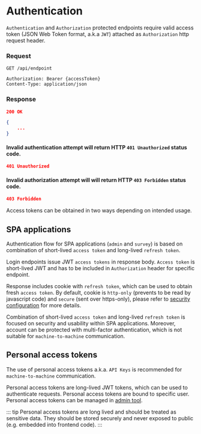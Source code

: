 # Authentication

`Authentication` and `Authorization` protected endpoints require valid access token (JSON Web Token format, a.k.a `JWT`) attached as `Authorization` http request header.

### Request

```http
GET /api/endpoint

Authorization: Bearer {accessToken}
Content-Type: application/json
```

### Response

```json
200 OK

{
    ...
}
```

#### Invalid authentication attempt will return HTTP `401 Unauthorized` status code.

```json
401 Unauthorized
```

#### Invalid authorization attempt will will return HTTP `403 Forbidden` status code.

```json
403 Forbidden
```

Access tokens can be obtained in two ways depending on intended usage.

## SPA applications

Authentication flow for SPA applications (`admin` and `survey`) is based on combination of short-lived `access token` and long-lived `refresh token`.

Login endpoints issue JWT `access tokens` in response body. `Access token` is short-lived JWT and has to be included in `Authorization` header for specific endpoint.

Response includes cookie with `refresh token`, which can be used to obtain fresh `access token`. By default, cookie is `http-only` (prevents to be read by javascript code) and `secure` (sent over https-only), please refer to [security configuration](/config/api/security#json-web-tokens) for more details.

Combination of short-lived `access token` and long-lived `refresh token` is focused on security and usability within SPA applications. Moreover, account can be protected with multi-factor authentication, which is not suitable for `machine-to-machine` communication.

## Personal access tokens

The use of personal access tokens a.k.a. `API Keys` is recommended for `machine-to-machine` communication.

Personal access tokens are long-lived JWT tokens, which can be used to authenticate requests. Personal access tokens are bound to specific user. Personal access tokens can be managed in [admin tool](/admin/user/personal-access-tokens).

::: tip
Personal access tokens are long lived and should be treated as sensitive data. They should be stored securely and never exposed to public (e.g. embedded into frontend code).
:::
